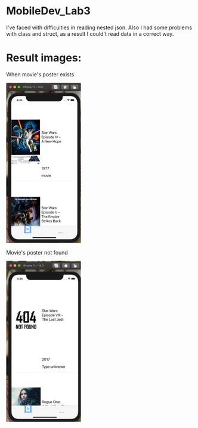# MobileDev_Lab3

I've faced with difficulties in reading nested json. Also I had some problems with class and struct, as a result I could't read data in a correct way. 

# Result images:
When movie's poster exists
<p align="left">
  <img src="https://github.com/Annibezh/MobileDev_Lab3/blob/main/movie_poster.png" width="200"
</p>
<p> Movie's poster not found </p>
<p align="left">
  <img src="https://github.com/Annibezh/MobileDev_Lab3/blob/main/not_found.png" width="200"
</p>
